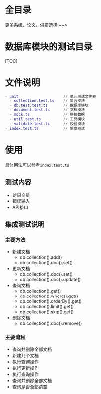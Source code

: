 # 全目录

[更多系统、论文，供君选择 ~~>](https://www.bitwise.net.cn)
# 数据库模块的测试目录

[TOC]

# 文件说明

```m
- unit                    // 单元测试文件夹
  - collection.test.ts    // 集合模块
  - db.test.test.ts       // 数据库模块
  - document.test.ts      // 文档模块
  - mock.ts               // 模拟数据
  - util.test.ts          // 工具模块
  - validate.test.ts      // 校验模块
- index.test.ts           // 集成测试
```

# 使用

具体用法可以参考`index.test.ts`

## 测试内容

- 访问变量
- 错误输入
- API接口

## 集成测试说明

### 主要方法

- 新建文档
  - db.collection().add()
  - db.collection().doc().set()
- 更新文档
  - db.collection().doc().set()
  - db.collection().doc().update()
- 查询文档
  - db.collection().get()
  - db.collection().where().get()
  - db.collection().orderBy().get()
  - db.collection().limit().get()
  - db.collection().skip().get()
- 删除文档
  - db.collection().doc().remove()

### 主要流程

- 查询并删除全部文档
- 新建几个文档
- 执行查询操作
- 执行更新操作
- 执行查询操作
- 查询并删除全部文档
- 查询是否全部清空
